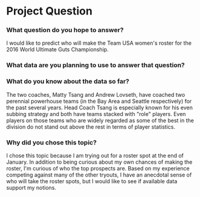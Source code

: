 # Project Question

### What question do you hope to answer?
I would like to predict who will make the Team USA women's roster for the 2016 World Ultimate Guts Championship. 

### What data are you planning to use to answer that question?

### What do you know about the data so far?
The two coaches, Matty Tsang and Andrew Lovseth, have coached two perennial powerhouse teams (in the Bay Area and Seattle respectively) for the past several years. Head Coach Tsang is especially known for his even subbing strategy and both have teams stacked with "role" players. Even players on those teams who are widely regarded as some of the best in the division do not stand out above the rest in terms of player statistics.

### Why did you chose this topic?
I chose this topic because I am trying out for a roster spot at the end of January. In addition to being curious about my own chances of making the roster, I'm curious of who the top prospects are. Based on my experience competing against many of the other tryouts, I have an anecdotal sense of who will take the roster spots, but I would like to see if available data support my notions.
